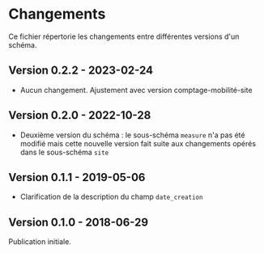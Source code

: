 # Changements

Ce fichier répertorie les changements entre différentes versions d'un schéma.

## Version 0.2.2 - 2023-02-24
- Aucun changement. Ajustement avec version comptage-mobilité-site

## Version 0.2.0 - 2022-10-28
- Deuxième version du schéma : le sous-schéma `measure` n'a pas été modifié mais cette nouvelle version fait suite aux changements opérés dans le sous-schéma `site`

## Version 0.1.1 - 2019-05-06

- Clarification de la description du champ `date_creation`

## Version 0.1.0 - 2018-06-29

Publication initiale.
